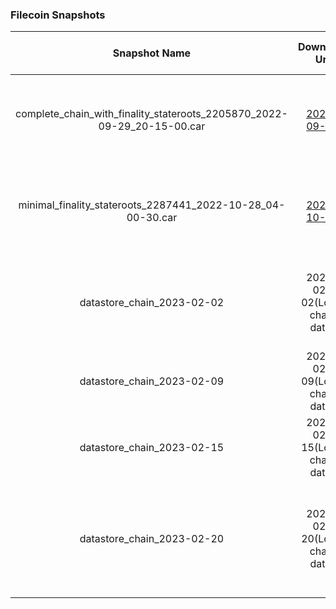 ### Filecoin Snapshots

| Snapshot Name | Download Url | Snapshot Metadata | Deal Metadata | Deal Metadata NFT(opensea) |
| :-: | :-: | :-: | :-: | :-: |
| complete_chain_with_finality_stateroots_2205870_2022-09-29_20-15-00.car | [2022-09-29](https://fil-chain-snapshots-fallback.s3.amazonaws.com/mainnet/complete_chain_with_finality_stateroots_2205870_2022-09-29_20-15-00.car)| [CSV]( 2022-09-29_complete_chain/complete_chain_with_finality_stateroots_2205870_2022-09-29_20-15-00.car.csv ':include') <br> [JSON]( Filecoin/2022-09-29_complete_chain/complete_chain_with_finality_stateroots_2205870_2022-09-29_20-15-00.car.json ':include')  |[swan-task-fl9rov-auto-deals.json](Filecoin/2022-09-29_complete_chain/swan-task-fl9rov-auto-deals.json ':include') <br> [swan-task-p9dh7u-auto-deals.json](Filecoin/2022-09-29_complete_chain/swan-task-p9dh7u-auto-deals.json ':include') | [fl9rov.nft](https://opensea.io/assets/matic/0xA6787587159c017AD83fe28e746FCFAE0DD91383/43) <br>  [p9dh7u.nft](https://opensea.io/assets/matic/0xA6787587159c017AD83fe28e746FCFAE0DD91383/42) |                       
| minimal_finality_stateroots_2287441_2022-10-28_04-00-30.car | [2022-10-28](https://fil-chain-snapshots-fallback.s3.amazonaws.com/mainnet/minimal_finality_stateroots_2287441_2022-10-28_04-00-30.car) | [CSV](Filecoin/2022-10-28_minimal_chain/minimal_finality_stateroots_2287441_2022-10-28_04-00-30.car.csv ':include') <br> [JSON](Filecoin/2022-10-28_minimal_chain/minimal_finality_stateroots_2287441_2022-10-28_04-00-30.car.json ':include') | [swan-task-fl9rov-auto-deals.json](Filecoin/2022-09-29_complete_chain/swan-task-fl9rov-auto-deals.json ':include') <br> [swan-task-p9dh7u-auto-deals.json](Filecoin/2022-09-29_complete_chain/swan-task-p9dh7u-auto-deals.json ':include')| [fl9rov.nft](https://opensea.io/assets/matic/0xA6787587159c017AD83fe28e746FCFAE0DD91383/43) <br> [p9dh7u.nft](https://opensea.io/assets/matic/0xA6787587159c017AD83fe28e746FCFAE0DD91383/42) |
| datastore_chain_2023-02-02 | 2023-02-02(Local chain data) | [JSON-1](Filecoin/2023-02-02_datastore_chain/filecoin-snapshot-20230202-1.json ':include') <br> [JSON-2](Filecoin/2023-02-02_datastore_chain/filecoin-snapshot-20230202-2.json ':include') | [swan-task-giv8d5-metadata.json](Filecoin/2023-02-02_datastore_chain/swan-task-giv8d5-metadata.json ':include') <br> [swan-task-p9dh7u-auto-deals.json](Filecoin/2023-02-02_datastore_chain/swan-task-nymir7-metadata.json ':include')|  |
| datastore_chain_2023-02-09 | 2023-02-09(Local chain data) | [JSON](Filecoin/2023-02-09_datastore_chain/filecoin_chain-20230209.json ':include') | [swan-task-ea9sum-metadata.json](Filecoin/2023-02-09_datastore_chain/swan-task-ea9sum-metadata.json ':include') |  |
| datastore_chain_2023-02-15 | 2023-02-15(Local chain data) | [JSON](Filecoin/2023-02-15_datastore_chain/filecoin-chain-2023-02-15.json ':include') | [swan-task-2m5tt7-metadata.json](Filecoin/2023-02-15_datastore_chain/swan-task-2m5tt7-metadata.json ':include') |  |
| datastore_chain_2023-02-20 | 2023-02-20(Local chain data) | [JSON](Filecoin/2023-02-20_datastore_chain/datastore-2023-02-20.json ':include') | [swan-task-gx1u5r-metadata.json](Filecoin/2023-02-20_datastore_chain/swan-task-gx1u5r-metadata.json ':include') <br> [swan-task-hon1x0-metadata.json](Filecoin/2023-02-20_datastore_chain/swan-task-hon1x0-metadata.json ':include') <br> [swan-task-n6w7m2-metadata.json](Filecoin/2023-02-20_datastore_chain/swan-task-n6w7m2-metadata.json ':include')|  |
